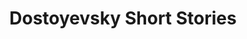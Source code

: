 ---
title: Dostoyevsky Short Stories
categories: [Short Stories,Fiction]
tags: [short stories,fiction]
---